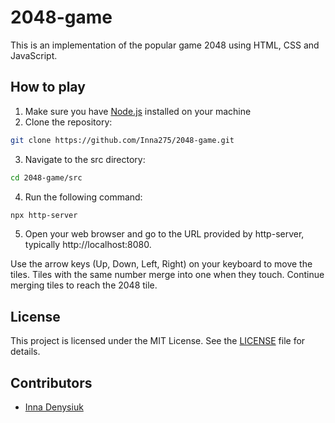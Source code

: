 # 2048-game

This is an implementation of the popular game 2048 using HTML, CSS and JavaScript.

## How to play
1. Make sure you have [Node.js](https://nodejs.org/) installed on your machine
2. Clone the repository:
  ```bash
  git clone https://github.com/Inna275/2048-game.git
  ```
3. Navigate to the src directory:
  ```bash
  cd 2048-game/src
  ```
4. Run the following command:
  ```bash
  npx http-server
  ```
5. Open your web browser and go to the URL provided by http-server, typically http://localhost:8080.

Use the arrow keys (Up, Down, Left, Right) on your keyboard to move the tiles. 
Tiles with the same number merge into one when they touch. 
Continue merging tiles to reach the 2048 tile.

## License
This project is licensed under the MIT License. See the [LICENSE](LICENSE) file for details.

## Contributors
- [Inna Denysiuk](https://github.com/Inna275) 
